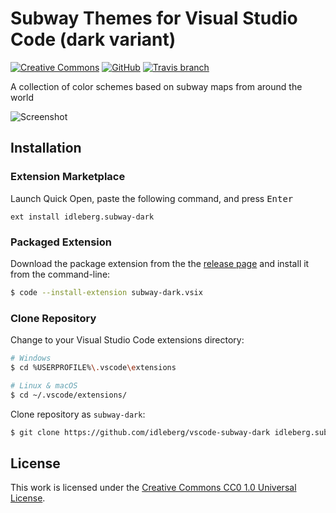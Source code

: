# Subway Themes for Visual Studio Code (dark variant)

[![Creative Commons](https://img.shields.io/badge/license-CC0%201.0-orange.svg?style=flat-square)](http://creativecommons.org/publicdomain/zero/1.0/)
[![GitHub](https://img.shields.io/github/release/idleberg/vscode-subway-dark.svg?style=flat-square)](https://github.com/idleberg/vscode-subway-dark/releases)
[![Travis branch](https://img.shields.io/travis/idleberg/vscode-subway-dark/master.svg?style=flat-square)](https://travis-ci.org/idleberg/vscode-subway-dark)

A collection of color schemes based on subway maps from around the world

![Screenshot](https://raw.githubusercontent.com/idleberg/vscode-subway-dark/master/images/screenshot.png)

## Installation

### Extension Marketplace

Launch Quick Open, paste the following command, and press <kbd>Enter</kbd>

`ext install idleberg.subway-dark`

### Packaged Extension

Download the package extension from the the [release page](https://github.com/idleberg/vscode-subway-dark/releases) and install it from the command-line:

```bash
$ code --install-extension subway-dark.vsix
```

### Clone Repository

Change to your Visual Studio Code extensions directory:

```bash
# Windows
$ cd %USERPROFILE%\.vscode\extensions

# Linux & macOS
$ cd ~/.vscode/extensions/
```

Clone repository as `subway-dark`:

```bash
$ git clone https://github.com/idleberg/vscode-subway-dark idleberg.subway
```

## License

This work is licensed under the [Creative Commons CC0 1.0 Universal License](http://creativecommons.org/publicdomain/zero/1.0/legalcode).
